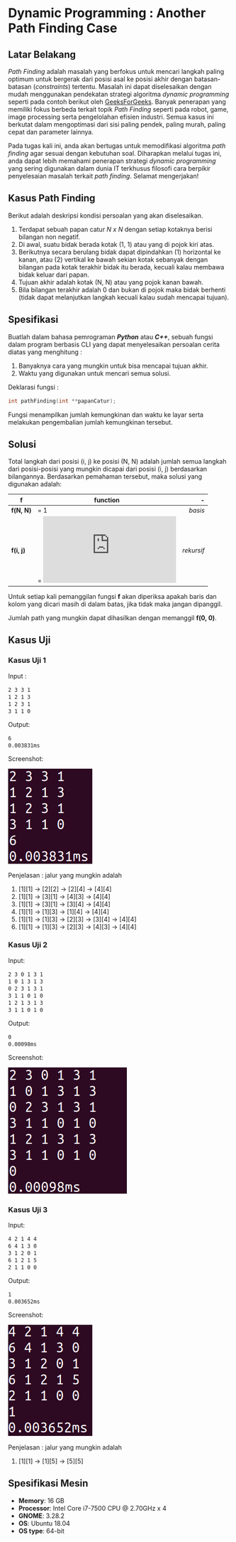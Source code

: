 # Dynamic Programming : Another Path Finding Case

## Latar Belakang
*Path Finding* adalah masalah yang berfokus untuk mencari langkah paling optimum untuk bergerak dari posisi asal ke posisi akhir dengan batasan-batasan (*constraints*) tertentu. Masalah ini dapat diselesaikan dengan mudah menggunakan pendekatan strategi algoritma *dynamic programming* seperti pada contoh berikut oleh  [GeeksForGeeks](https://www.geeksforgeeks.org/min-cost-path-dp-6/). Banyak penerapan yang memiliki fokus berbeda terkait topik *Path Finding* seperti pada robot, game, image processing serta pengelolahan efisien industri. Semua kasus ini berkutat dalam mengoptimasi dari sisi paling pendek, paling murah, paling cepat dan parameter lainnya. 

Pada tugas kali ini, anda akan bertugas untuk memodifikasi algoritma *path finding* agar sesuai dengan kebutuhan soal. Diharapkan melalui tugas ini, anda dapat lebih memahami penerapan strategi *dynamic programming* yang sering digunakan dalam dunia IT terkhusus filosofi cara berpikir penyelesaian masalah terkait *path finding*. Selamat mengerjakan!

## Kasus Path Finding
Berikut adalah deskripsi kondisi persoalan yang akan diselesaikan.
1. Terdapat sebuah papan catur *N x N* dengan setiap kotaknya berisi bilangan non negatif.
2. Di awal, suatu bidak berada kotak (1, 1) atau yang di pojok kiri atas.
3. Berikutnya secara berulang bidak dapat dipindahkan (1) horizontal ke kanan, atau (2) vertikal ke bawah sekian kotak sebanyak dengan bilangan pada kotak terakhir bidak itu berada, kecuali kalau membawa bidak keluar dari papan.
4. Tujuan akhir adalah kotak (N, N) atau yang pojok kanan bawah.
5. Bila bilangan terakhir adalah 0 dan bukan di pojok maka bidak berhenti (tidak dapat melanjutkan langkah kecuali kalau sudah mencapai tujuan).

## Spesifikasi

Buatlah dalam bahasa pemrograman **_Python_** atau **_C++_**, sebuah fungsi dalam program berbasis CLI yang dapat menyelesaikan persoalan cerita diatas yang menghitung :
1. Banyaknya cara yang mungkin untuk bisa mencapai tujuan akhir.
2. Waktu yang digunakan untuk mencari semua solusi.

Deklarasi fungsi :
```C++
int pathFinding(int **papanCatur);
```
Fungsi menampilkan jumlah kemungkinan dan waktu ke layar serta melakukan pengembalian jumlah kemungkinan tersebut.

## Solusi
Total langkah dari posisi (i, j) ke posisi (N, N) adalah jumlah semua langkah dari posisi-posisi yang mungkin dicapai dari posisi (i, j) berdasarkan bilangannya. Berdasarkan pemahaman tersebut, maka solusi yang digunakan adalah:

f|function|-
---| --- | ---:
**f(N, N)**|= 1 | *basis*<br/>
**f(i, j)** |= !["Equation"](http://latex.codecogs.com/gif.latex?%5Csum_%7Bc%3D0%7D%5E%7BpapanCatur%5Bi%5D%5Bj%5D%7Df%28i&amp;plus;c%2C%20j&amp;plus;%28papanCatur%5Bi%5D%5Bj%5D-c%29%29) | *rekursif*

Untuk setiap kali pemanggilan fungsi **f** akan diperiksa apakah baris dan kolom yang dicari masih di dalam batas, jika tidak maka jangan dipanggil.

Jumlah path yang mungkin dapat dihasilkan dengan memanggil **f(0, 0)**.

## Kasus Uji
### Kasus Uji 1 
Input :
```
2 3 3 1
1 2 1 3
1 2 3 1
3 1 1 0
```
Output:
```
6
0.003831ms
```
Screenshot:

![Kasus Uji 1](screenshoot/tes1.png)

Penjelasan :
jalur yang mungkin adalah
1. [1][1] -> [2][2] -> [2][4] -> [4][4]
2. [1][1] -> [3][1] -> [4][3] -> [4][4]
3. [1][1] -> [3][1] -> [3][4] -> [4][4]
4. [1][1] -> [1][3] -> [1][4] -> [4][4]
5. [1][1] -> [1][3] -> [2][3] -> [3][4] -> [4][4]
6. [1][1] -> [1][3] -> [2][3] -> [4][3] -> [4][4]

### Kasus Uji 2
Input:
```
2 3 0 1 3 1
1 0 1 3 1 3
0 2 3 1 3 1
3 1 1 0 1 0
1 2 1 3 1 3
3 1 1 0 1 0
```
Output:
```
0
0.00098ms
```

Screenshot:

![Kasus Uji 2](screenshoot/tes2.png)

### Kasus Uji 3
Input:
```
4 2 1 4 4
6 4 1 3 0
3 1 2 0 1
6 1 2 1 5
2 1 1 0 0
```
Output:
```
1
0.003652ms
```

Screenshot:

![Kasus Uji 3](screenshoot/tes3.png)

Penjelasan :
jalur yang mungkin adalah
1. [1][1] -> [1][5] -> [5][5]

## Spesifikasi Mesin

* **Memory**: 16 GB
* **Processor**: Intel Core i7-7500 CPU @ 2.70GHz x 4
* **GNOME**: 3.28.2
* **OS**: Ubuntu 18.04
* **OS type**: 64-bit